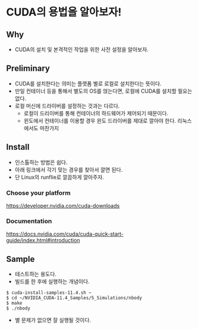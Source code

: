 # CUDA의 용법을 알아보자! 

## Why 

- CUDA의 설치 및 본격적인 작업을 위한 사전 설정을 알아보자. 

## Preliminary 

- CUDA를 설치한다는 의미는 플랫폼 별로 로컬로 설치한다는 뜻이다. 
- 만일 컨테이너 등을 통해서 별도의 OS를 얹는다면, 로컬에 CUDA를 설치할 필요는 없다. 
- 로컬 머신에 드라이버를 설정하는 것과는 다르다. 
    + 로컬이 드리이버를 통해 컨테이너의 하드웨어가 제어되기 때문이다. 
    + 윈도에서 컨테이너를 이용할 경우 윈도 드라이버를 제대로 깔아야 한다. 리눅스에서도 마찬가지 

## Install 

- 인스톨하는 방법은 쉽다. 
- 아래 링크에서 각기 맞는 경우를 찾아서 깔면 된다. 
- 단 Linux의 runflie로 깔끔하게 깔아주자. 

### Choose your platform 

https://developer.nvidia.com/cuda-downloads

### Documentation 

https://docs.nvidia.com/cuda/cuda-quick-start-guide/index.html#introduction

## Sample 

- 테스트하는 용도다. 
- 빌드를 한 후에 실행하는 개념이다. 

```shell
$ cuda-install-samples-11.4.sh ~
$ cd ~/NVIDIA_CUDA-11.4_Samples/5_Simulations/nbody
$ make
$ ./nbody
```

- 별 문제가 없으면 잘 실행될 것이다. 

